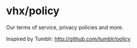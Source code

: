 # vhx/policy

Our terms of service, privacy policies and more.

Inspired by Tumblr: http://github.com/tumblr/policy

